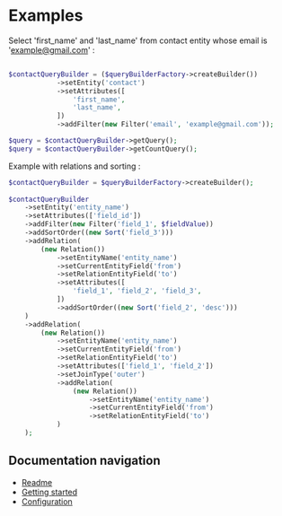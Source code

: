 Examples
============

Select 'first_name' and 'last_name' from contact entity whose email is 'example@gmail.com' :
```php

$contactQueryBuilder = ($queryBuilderFactory->createBuilder())
            ->setEntity('contact')
            ->setAttributes([
                'first_name',
                'last_name',
            ])
            ->addFilter(new Filter('email', 'example@gmail.com'));

$query = $contactQueryBuilder->getQuery();
$query = $contactQueryBuilder->getCountQuery();
```

Example with relations and sorting :
```php
$contactQueryBuilder = $queryBuilderFactory->createBuilder();
        
$contactQueryBuilder
    ->setEntity('entity_name')
    ->setAttributes(['field_id'])
    ->addFilter(new Filter('field_1', $fieldValue))
    ->addSortOrder((new Sort('field_3')))
    ->addRelation(
        (new Relation())
            ->setEntityName('entity_name')
            ->setCurrentEntityField('from')
            ->setRelationEntityField('to')
            ->setAttributes([
                'field_1', 'field_2', 'field_3',
            ])
            ->addSortOrder((new Sort('field_2', 'desc')))
    )
    ->addRelation(
        (new Relation())
            ->setEntityName('entity_name')
            ->setCurrentEntityField('from')
            ->setRelationEntityField('to')
            ->setAttributes(['field_1', 'field_2'])
            ->setJoinType('outer')
            ->addRelation(
                (new Relation())
                    ->setEntityName('entity_name')
                    ->setCurrentEntityField('from')
                    ->setRelationEntityField('to')
            )
    );
```

Documentation navigation
-------------

* [Readme](/README.md)
* [Getting started](/src/Resources/doc/index.md)
* [Configuration](/src/Resources/doc/configuration.md)
